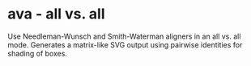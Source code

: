 # ava - all vs. all

Use Needleman-Wunsch and Smith-Waterman aligners in an all vs. all mode.
Generates a matrix-like SVG output using pairwise identities for shading of boxes.
